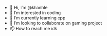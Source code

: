 - 👋 Hi, I’m @khanhle
- 👀 I’m interested in coding
- 🌱 I’m currently learning cpp
- 💞️ I’m looking to collaborate on gaming project
- 📫 How to reach me idk

<!---
khanhledzcuto/khanhledzcuto is a ✨ special ✨ repository because its `README.md` (this file) appears on your GitHub profile.
You can click the Preview link to take a look at your changes.
--->
